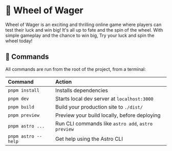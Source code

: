 # 🎡 Wheel of Wager

Wheel of Wager is an exciting and thrilling online game where players can test their luck and win
big! It's all up to fate and the spin of the wheel. With simple gameplay and the chance to win
big, Try your luck and spin the wheel today!

## 🧞 Commands

All commands are run from the root of the project, from a terminal:

| Command                | Action                                             |
| :--------------------- | :------------------------------------------------- |
| `pnpm install`         | Installs dependencies                              |
| `pnpm dev`             | Starts local dev server at `localhost:3000`        |
| `pnpm build`           | Build your production site to `./dist/`            |
| `pnpm preview`         | Preview your build locally, before deploying       |
| `pnpm astro ...`       | Run CLI commands like `astro add`, `astro preview` |
| `pnpm astro --help`    | Get help using the Astro CLI                       |
